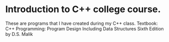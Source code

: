 # Introduction to C++ college course.
These are programs that I have created during my C++ class. 
Textbook: C++ Programming: Program Design Including Data Structures Sixth Edition by D.S. Malik

